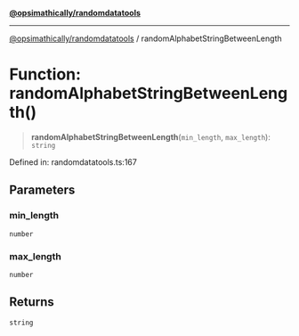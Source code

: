 [**@opsimathically/randomdatatools**](../README.md)

***

[@opsimathically/randomdatatools](../README.md) / randomAlphabetStringBetweenLength

# Function: randomAlphabetStringBetweenLength()

> **randomAlphabetStringBetweenLength**(`min_length`, `max_length`): `string`

Defined in: randomdatatools.ts:167

## Parameters

### min\_length

`number`

### max\_length

`number`

## Returns

`string`
